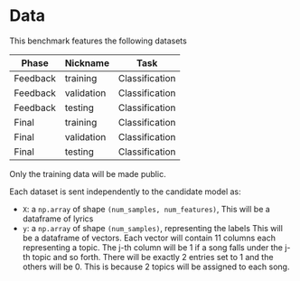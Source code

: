 # Data

This benchmark features the following datasets

|Phase|Nickname|Task|
|---|---|---|
| Feedback | training | Classification |
| Feedback | validation | Classification |
| Feedback | testing | Classification |
| Final | training | Classification |
| Final | validation | Classification |
| Final | testing | Classification |

Only the training data will be made public.

Each dataset is sent independently to the candidate model as:
- `X`: a `np.array` of shape `(num_samples, num_features)`,
   This will be a dataframe of lyrics 
- `y`: a `np.array` of shape `(num_samples)`, representing the labels
   This will be a dataframe of vectors. Each vector will contain 11 columns each representing a topic.
   The j-th column will be 1 if a song falls under the j-th topic and so forth. There will be exactly 2
   entries set to 1 and the others will be 0. This is because 2 topics will be assigned to each song.
